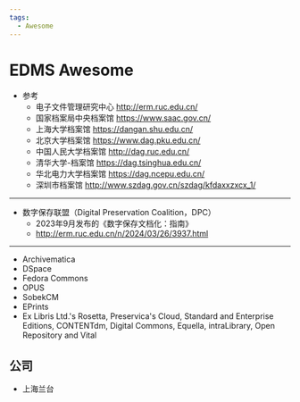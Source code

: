 ```yaml
---
tags:
  - Awesome
---
```


# EDMS Awesome

- 参考
  - 电子文件管理研究中心 http://erm.ruc.edu.cn/
  - 国家档案局中央档案馆 https://www.saac.gov.cn/
  - 上海大学档案馆 https://dangan.shu.edu.cn/
  - 北京大学档案馆 https://www.dag.pku.edu.cn/
  - 中国人民大学档案馆 http://dag.ruc.edu.cn/
  - 清华大学-档案馆 https://dag.tsinghua.edu.cn/
  - 华北电力大学档案馆 https://dag.ncepu.edu.cn/
  - 深圳市档案馆 http://www.szdag.gov.cn/szdag/kfdaxxzxcx_1/

---

- 数字保存联盟（Digital Preservation Coalition，DPC）
  - 2023年9月发布的《数字保存文档化：指南》
  - http://erm.ruc.edu.cn/n/2024/03/26/3937.html

---

- Archivematica
- DSpace
- Fedora Commons
- OPUS
- SobekCM
- EPrints
- Ex Libris Ltd.'s Rosetta, Preservica's Cloud, Standard and Enterprise Editions, CONTENTdm, Digital Commons, Equella, intraLibrary, Open Repository and Vital

## 公司

- 上海兰台
